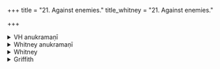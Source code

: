 +++
title = "21. Against enemies."
title_whitney = "21. Against enemies."

+++

<details><summary>VH anukramaṇī</summary>

शत्रुनिवारणम्।  
१-४ अथर्वा। इन्द्रः। अनुष्टुप्।
</details>

<details><summary>Whitney anukramaṇī</summary>

[Atharvan.—āindram. ānuṣṭubham.]
</details>



<details><summary>Whitney</summary>

### Comment
As just pointed out (under 20. 4), this hymn and the last verse of the preceding make one hymn in RV. (x. 152) and in Pāipp. (ii.); the latter has a different verse-order (3, 2, 1, 4), but no various readings. For other correspondences, see under the several verses. For the ritual use of the hymn with the two preceding, see under 19; it is further reckoned (Kāuś. 16. 8, note) to the abhaya ('free from fear or danger') gaṇa. It is the first hymn applied (with vii. 55) in the svastyayana or 'for well-being' ceremonies (50. 1), and is, according to the comm., referred to as such in 25. 36. Verse 2 is also used, with others, by Vāit. (29. 5), in the agnicayana or building of the fire-altar.


### Translations
Translated: Weber, iv. 414; Griffith, i. 25.
</details>

<details><summary>Griffith</summary>

A prayer to Indra for protection
</details>
